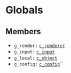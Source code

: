# Globals

## Members

* `g_render:` [`c_renderer`](classes/c\_renderer.md)
* `g_input:` [`c_input`](classes/c\_input.md)
* `g_local:` [`c_object`](classes/c\_object.md)
* `g_config:` [`c_config`](classes/c\_config.md)``
